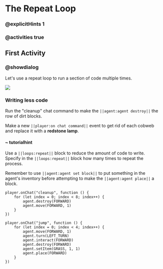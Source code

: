 # The Repeat Loop

### @explicitHints 1

### @activities true

## First Activity

### @showdialog

Let's use a repeat loop to run a section of code multiple times.

![](https://raw.githubusercontent.com/xtopheryoungs/mceduCodeQuest/main/1-saveTheArcade/images/placeholder.gif)

### Writing less code

Run the "cleanup" chat command to make the ``||agent:agent destroy||`` the row of dirt blocks.

Make a new ``||player:on chat command||`` event to get rid of each cobweb and replace it with a **redstone lamp**.

#### ~ tutorialhint

Use a ``||loops:repeat||`` block to reduce the amount of code to write. Specify in the ``||loops:repeat||`` block how many times to repeat the process.

Remember to use ``||agent:agent set block||`` to put something in the agent's inventory before attempting to make the ``||agent:agent place||`` a block.

```template
player.onChat("cleanup", function () {
    for (let index = 0; index < 8; index++) {
        agent.destroy(FORWARD)
        agent.move(FORWARD, 1)
    }
})
```

```ghost
player.onChat("jump", function () {
    for (let index = 0; index < 4; index++) {
        agent.move(FORWARD, 1)
        agent.turn(LEFT_TURN)
        agent.interact(FORWARD)
        agent.destroy(FORWARD)
        agent.setItem(GRASS, 1, 1)
        agent.place(FORWARD)
    }
})
```
